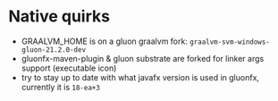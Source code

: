 # Native quirks

* GRAALVM_HOME is on a gluon graalvm fork: `graalvm-svm-windows-gluon-21.2.0-dev`
* gluonfx-maven-plugin & gluon substrate are forked for linker args support (executable icon)
* try to stay up to date with what javafx version is used in gluonfx, currently it is `18-ea+3`